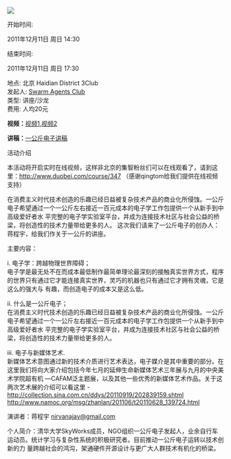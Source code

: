 ![](http://img3.douban.com/mpic/e570337.jpg)[
](http://img3.douban.com/lpic/e570337.jpg)  

开始时间:

2011年12月11日 周日 14:30

结束时间:

2011年12月11日 周日 17:30

地点: 北京 Haidian District 3Club  
发起人: [Swarm Agents Club](http://site.douban.com/swarmagents/)  
类型: 讲座/沙龙  
费用: 人均20元  

**视频：**[视频1](http://v.youku.com/v_show/id_XMzM5Mzc4Nzk2.html),[视频2](http://v.youku.com/v_show/id_XMzM5NDM0MDcy.html)

**讲稿：**[一公斤电子讲稿](http://www.swarma.org/download.php?id=411)

活动介绍

本活动将开启实时在线视频，这样非北京的集智粉丝们可以在线观看了，请到这里：<http://www.duobei.com/course/347>
（感谢qingtom给我们提供在线视频支持）  
  
在消费主义时代技术创造的乐趣已经日益被复杂技术产品的商业化所侵蚀。一公斤电子希望通过一个一公斤左右接近一百元成本的电子学工作包提供一个从新手到中高级爱好者水
平完整的电子学实验室平台，并成为连接技术社区与社会公益的桥梁，将创造性的技术力量带给更多的人。
这次我们请来了一公斤电子的创办人：蒋程宇，给我们作关于一公斤的讲座。  

  
主要内容：  
  
i. 电子学：跨越物理世界障碍；  
电子学是最无处不在而成本最低制作最简单理论最深刻的接触真实世界方式，程序的世界只有通过它才能连接真实世界，灵巧的机器也只有通过它才拥有灵魂，它是这么的强大与
有趣，而创造电子的成本又是这么低。  
  
  
ii. 什么是一公斤电子；  
在消费主义时代技术创造的乐趣已经日益被复杂技术产品的商业化所侵蚀。一公斤电子希望通过一个一公斤左右接近一百元成本的电子学工作包提供一个从新手到中高级爱好者水
平完整的电子学实验室平台，并成为连接技术社区与社会公益的桥梁，将创造性的技术力量带给更多的人。  
  
  
iii. 电子与新媒体艺术.  
新媒体艺术意图通过新的技术介质进行艺术表达，电子媒介是其中重要的部分。在这里我们将向大家介绍包括今年七月的延伸生命新媒体艺术三年展与九月的中央美术学院超有机
—CAFAM泛主题展，以及其他一些优秀的新媒体艺术作品。关于这两次艺术展的介绍可以看这里 -  
<http://collection.sina.com.cn/ddys/20110919/202839159.shtml>  
<http://www.namoc.org/msg/zhanlan/201106/t20110628_139724.html>  
  
  
演讲者：蒋程宇 <nirvanajay@gmail.com>  
  
个人简介：清华大学SkyWorks成员，NGO组织一公斤电子发起人，业余自行车运动员。统计学习与复杂性系统的积极研究者。目前推动一公斤电子运转以技术创新的力
量跨越社会的鸿沟，架通硬件开源设计与更广大人群技术有机化的桥梁。

